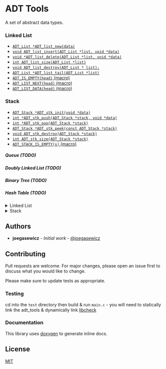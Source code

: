 # ADT Tools
A set of abstract data types.

### Linked List
- [`ADT_List *ADT_list_new(data)`](https://github.com/joegasewicz/libadttools#adt_list-adt_list_newdata)
- [`void ADT_list_insert(ADT_List *list, void *data)`](https://github.com/joegasewicz/libadttools#void-adt_list_insertadt_list-list-void-data)
- [`void *ADT_list_delete(ADT_List *list, void *data)`](https://github.com/joegasewicz/libadttools#void-adt_list_deleteadt_list-list-void-data)
- [`int ADT_list_size(ADT_List *list)`](https://github.com/joegasewicz/adt-tools#int-adt_list_sizeadt_list-list)
- [`void ADT_list_destroy(ADT_List * list);`](https://github.com/joegasewicz/adt-tools#void-adt_list_destroyadt_list--list)
- [`ADT_List *ADT_list_tail(ADT_List *list)`](https://github.com/joegasewicz/adt-tools#adt_list-adt_list_tailadt_list-list)
- [`ADT_IS_EMPTY(head)` (macro)](https://github.com/joegasewicz/adt-tools#adt_is_emptyl-macro)
- [`ADT_LIST_NEXT(head)` (macro)](https://github.com/joegasewicz/adt-tools#adt_list_nextl-macro)
- [`ADT_LIST_DATA(head)` (macro)](https://github.com/joegasewicz/adt-tools#adt_list_datal-macro)

### Stack
- [`ADT_Stack *ADT_stk_init(void *data)`]()
- [`int *ADT_stk_push(ADT_Stack *stack, void *data)`]()
- [`int *ADT_stk_pop(ADT_Stack *stack)`]()
- [`ADT_Stack *ADT_stk_peek(const ADT_Stack *stack)`]()
- [`void ADT_stk_destroy(ADT_Stack *stack)`]()
- [`int ADT_stk_size(ADT_Stack *stack)`]()
- [`ADT_STACK_IS_EMPTY(s)` (macro)]()

##### Queue (TODO)
##### Doubly Linked List (TODO)
##### Binary Tree (TODO)
##### Hash Table (TODO)

<details>
##<summary>Linked List</summary>

#### ADT_List *ADT_list_new(data)
Create a new list
```c
// Create some data
typedef struct data_t {
   char *name;
} Data;

Data *data = malloc(sizeof(Data));
data->name = calloc(4, sizeof(char));
strcpy(data->name, "Joe");

// Pass the data to ADT_list_new to return the new head of the
// linked list
ADT_List *head = ADT_list_new(data);
```

#### void ADT_list_insert(ADT_List *list, void *data)
Insert a new item at the tail of the list

```c
// Create the data and then create a new list
ADT_List *head = ADT_list_new(data);

// Pass the head list head reference to ADT_list_insert function
ADT_list_insert(list, data2);
```

#### void *ADT_list_delete(ADT_List *list, void *data)
Remove a node from the list at nth position (matched via the data reference)
```c
// Create your `void* data` & insert the data ref into the list with `ADT_list_insert`
ADT_list_insert(list, data);

// Pass the dasta reference to the ADT_list_delete function as a 2nd argument
void *result = ADT_list_delete(list, data);
if (result < 0)
      // handle error
```

#### int ADT_list_size(ADT_List *list)
```c
int *d1 = 1;
int *d2 = 1;
ADT_List *l = ADT_list_new(d1);
ADT_list_insert(l, d2);

// Get the sum total of nodes in the list
int result = ADT_list_size(l); // returns 2
```

#### ADT_IS_EMPTY(l) (macro)
Checks if the list is empty. The macro will return true if there are
no nodes in the list or the list has not yet been initiated.
```c
int *d = 1;
ADT_List *l = ADT_list_new(d);
int result = ADT_IS_EMPTY(l); // returns false
```

#### ADT_LIST_NEXT(l) (macro)
Get the next list node
```c
int *d1 = 1;
int *d2 = 2;
int result;
ADT_List *l = ADT_list_new(d1);
ADT_list_insert(l, d2);
ADT_List *l2 = ADT_LIST_NEXT(l);
ADT_List *l3 = ADT_LIST_NEXT(l2);
```

#### ADT_LIST_DATA(l) (macro)
Get the current node's data
```c
int *d1 = 1;
ADT_List *l = ADT_list_new(d1);
int result = ADT_LIST_DATA(l);
```

#### void ADT_list_destroy(ADT_List * list)
Detaches each node from the list.
This function does not destroy allocated memory
assigned to the node's data.
```c
int *d1 = 1;
int *d2 = 2;
int result;
ADT_List *l = ADT_list_new(d1);
ADT_list_insert(l, d2);
ADT_list_destroy(l);
```
#### ADT_List *ADT_list_tail(ADT_List *list)
Returns the last node in the list
```c
int *d1 = 1;
int *d2 = 2;
int result;
ADT_List *l = ADT_list_new(d1);
ADT_list_insert(l, d2);
ADT_List *l2 = ADT_LIST_NEXT(l);
ADT_List *tail = ADT_list_tail(l);
```

</details>

<details>
##<summary>Stack</summary>


### ADT_Stack *ADT_stk_init(void *data)
Initiates the last node in the stack.
It is the responsibility of the caller to manage
the memory of void *data.
```c
int *d1 = 1;
ADT_Stack *s = ADT_stk_init(d1);
```

#### int *ADT_stk_push(ADT_Stack *stack, void *data)
Pushes the next node on the stack.
You must initiates the stack by calling the
`init(void *data)` first. It is the responsibility
of the caller to manage the memory of void *data.
```c
int *d1 = 1;
int *d2 = 2;
ADT_Stack *s = ADT_stk_init(d1);
int result = ADT_stk_push(s, d2);
```

#### int *ADT_stk_pop(ADT_Stack *stack)
Removes the top nod from the stack.
The caller must manage the memory of void *data.
```c
char *d0 = calloc(4, sizeof(char));
ADT_Stack *s = ADT_stk_init(d0);
int res1 = ADT_stk_pop(s);
```

#### ADT_Stack *ADT_stk_peek(const ADT_Stack *stack)
Enables the caller to peek at the top
node without popping it off the stack. It
returns a reference to the top node.
```c

```

#### void ADT_stk_destroy(ADT_Stack *stack)
Detaches each node from the stack.
This function does not destroy allocated memory
assigned to the node's data.
```c

```

#### int ADT_stk_size(ADT_Stack *stack)
Returns the size of the stack based on
total count of nodes.
```c

```

#### ADT_STACK_IS_EMPTY(s) (macro)
Checks if the stack is empty. The macro will
return true if there are no nodes in the stack or the
stack has not yet been initiated.
```c
int *d = 1;
ADT_Stack *s = ADT_stk_init(d);
int result = ADT_STACK_IS_EMPTY(s); // 0
result = ADT_STACK_IS_EMPTY(NULL); // 1
```

</details>

## Authors

* **joegasewicz** - *Initial work* - [@joegasewicz](https://twitter.com/joegasewicz)

## Contributing
Pull requests are welcome. For major changes, please open an issue first to discuss what you would like to change.

Please make sure to update tests as appropriate.

### Testing
cd into the `test` directory then build & run `main.c` - you will need to
statically link the adt_tools & dynamically link [libcheck](https://github.com/libcheck/check)

### Documentation
This library uses [doxygen](https://www.doxygen.nl/) to generate inline docs.

## License
[MIT](https://choosealicense.com/licenses/mit/)

